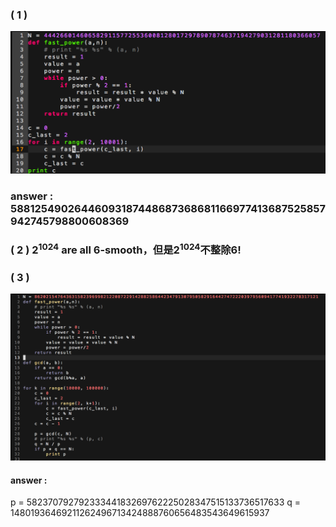### ( 1 )

![img](./code.png)

### answer : 58812549026446093187448687368681166977413687525857942745798800608369

### ( 2 )  $2^{1024}$ are all 6-smooth，但是$2^{1024}$不整除6!


### ( 3 ) 

![img](./code2.png)

#### answer : 

p = 58237079279233344183269762225028347515133736517633 q = 14801936469211262496713424888760656483543649615937